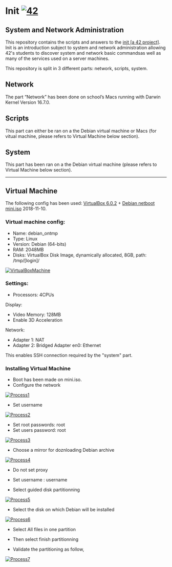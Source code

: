 # Init [![42](https://i.imgur.com/9NXfcit.jpg)](i.imgur.com/9NXfcit.jpg)

## System and Network Administration

This repository contains the scripts and answers to the <a href="https://cdn.intra.42.fr/pdf/pdf/886/fillit.en.pdf" target="_blank">init [a 42 project]</a>. Init is an introduction subject to system and network administration allowing 42's students to discover system and network basic commandsas well as many of the services used on a server machines.

This repository is split in 3 different parts: network, scripts, system.

## Network

The part “Network” has been done on school’s Macs running with Darwin Kernel Version 16.7.0.


## Scripts

This part can either be ran on a the Debian virtual machine or Macs (for vitual machine, please refers to Virtual Machine below section).


## System

This part has been ran on a the Debian virtual machine (please refers to Virtual Machine below section).

---

## Virtual Machine

The following config has been used: <a href="https://www.virtualbox.org/wiki/Downloads" target="_blank">VirtualBox 6.0.2</a> + <a href="http://ftp.nl.debian.org/debian/dists/stretch/main/installer-amd64/current/images/netboot/" target="_blank">Debian netboot mini.iso</a> 2018-11-10.

### Virtual machine config:

- Name: debian_ontmp
- Type: Linux
- Version: Debian (64-bits)
- RAM: 2048MB
- Disks: VirtualBox Disk Image, dynamically allocated, 8GB, path: /tmp/[login]/

[![VirtualBoxMachine](https://i.imgur.com/TbLbIvc.png)](i.imgur.com/TbLbIvc.png)

### Settings:

- Processors: 4CPUs

Display:

- Video Memory: 128MB
- Enable 3D Acceleration

Network:

- Adapter 1: NAT
- Adapter 2: Bridged Adapter en0: Ethernet

This enables SSH connection required by the "system" part.

### Installing Virtual Machine

- Boot has been made on mini.iso.
- Configure the network

[![Process1](https://i.imgur.com/ylJVIEF.png)](https://i.imgur.com/ylJVIEF.png)

- Set username

[![Process2](https://i.imgur.com/zajQ4n4.png)](https://i.imgur.com/zajQ4n4.png)

- Set root passwords: root
- Set users password: root

[![Process3](https://i.imgur.com/fYCCeNJ.png)](https://i.imgur.com/fYCCeNJ.png)

- Choose a mirror for doznloading Debian archive

[![Process4](https://i.imgur.com/g6IZAuI.png)](https://i.imgur.com/g6IZAuI.png)

- Do not set proxy

- Set username : username

- Select guided disk partitionning

[![Process5](https://i.imgur.com/XkQY4fS.png)](https://i.imgur.com/XkQY4fS.png)

- Select the disk on which Debian will be installed

[![Process6](https://i.imgur.com/NjIx3Z9.png)](https://i.imgur.com/NjIx3Z9.png)

- Select All files in one partition

- Then select finish partitionning

- Validate the partitioning as follow,

[![Process7](https://i.imgur.com/uv0UeLu.png)](https://i.imgur.com/uv0UeLu.png)
